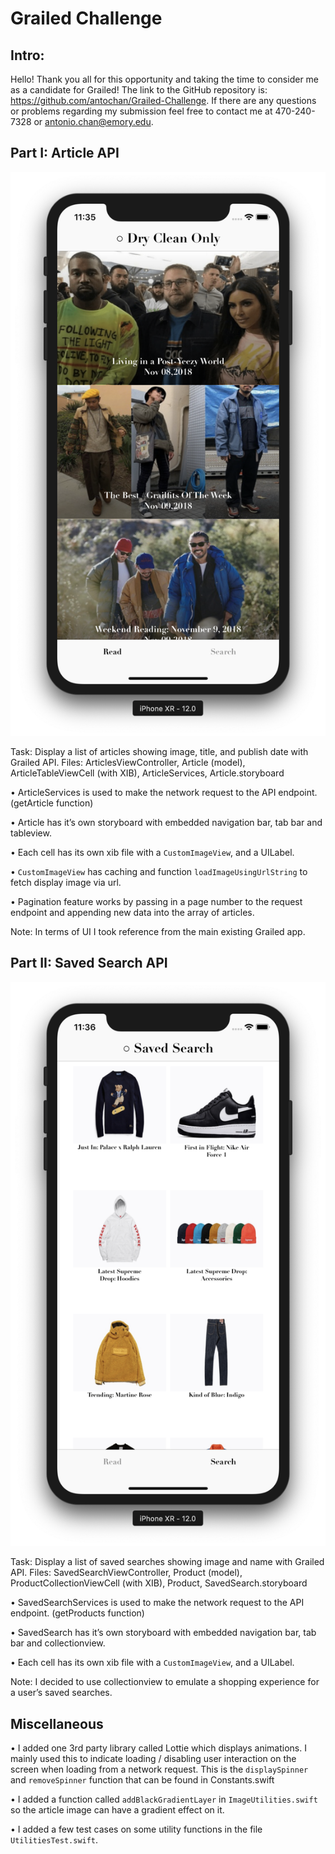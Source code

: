 # Grailed Challenge


## Intro:
Hello! Thank you all for this opportunity and taking the time to consider me as a candidate for Grailed! The link to the GitHub repository is: https://github.com/antochan/Grailed-Challenge. If there are any questions or problems regarding my submission feel free to contact me at 470-240-7328 or antonio.chan@emory.edu. 



## Part I: Article API 

![](Screenshots/ArticleFeed.png)

Task: Display a list of articles showing image, title, and publish date with Grailed API. 
Files: ArticlesViewController, Article (model), ArticleTableViewCell (with XIB), ArticleServices, Article.storyboard


•	ArticleServices is used to make the network request to the API endpoint. (getArticle function) 

•	Article has it’s own storyboard with embedded navigation bar, tab bar and tableview. 

•	Each cell has its own xib file with a `CustomImageView`, and a UILabel. 

•	`CustomImageView` has caching and function `loadImageUsingUrlString` to fetch display image via url. 

•	Pagination feature works by passing in a page number to the request endpoint and appending new data into the array of articles. 


Note: In terms of UI I took reference from the main existing Grailed app. 



## Part II: Saved Search API 
![](Screenshots/SavedSearch.png)

Task: Display a list of saved searches showing image and name with Grailed API. 
Files: SavedSearchViewController, Product (model), ProductCollectionViewCell (with XIB), Product, SavedSearch.storyboard


•	SavedSearchServices is used to make the network request to the API endpoint. (getProducts function) 

•	SavedSearch has it’s own storyboard with embedded navigation bar, tab bar and collectionview. 

•	Each cell has its own xib file with a `CustomImageView`, and a UILabel.


Note: I decided to use collectionview to emulate a shopping experience for a user’s saved searches. 



## Miscellaneous 
•	I added one 3rd party library called Lottie which displays animations. I mainly used this to indicate loading / disabling user interaction on the screen when loading from a network request. This is the `displaySpinner` and `removeSpinner` function that can be found in Constants.swift 

•	I added a function called `addBlackGradientLayer` in `ImageUtilities.swift` so the article image can have a gradient effect on it. 

•	I added a few test cases on some utility functions in the file `UtilitiesTest.swift`. 




